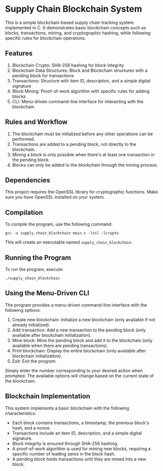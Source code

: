 # Supply Chain Blockchain System

This is a simple blockchain-based supply chain tracking system implemented in C. It demonstrates basic blockchain concepts such as blocks, transactions, mining, and cryptographic hashing, while following specific rules for blockchain operations.

## Features

1. Blockchain Crypto: SHA-256 hashing for block integrity
2. Blockchain Data Structures: Block and Blockchain structures with a pending block for transactions
3. Transactions: Structure with item ID, description, and a simple digital signature
4. Block Mining: Proof-of-work algorithm with specific rules for adding blocks
5. CLI: Menu-driven command-line interface for interacting with the blockchain

## Rules and Workflow

1. The blockchain must be initialized before any other operations can be performed.
2. Transactions are added to a pending block, not directly to the blockchain.
3. Mining a block is only possible when there's at least one transaction in the pending block.
4. Blocks can only be added to the blockchain through the mining process.

## Dependencies

This project requires the OpenSSL library for cryptographic functions. Make sure you have OpenSSL installed on your system.

## Compilation

To compile the program, use the following command:

```
gcc -o supply_chain_blockchain main.c -lssl -lcrypto
```

This will create an executable named `supply_chain_blockchain`.

## Running the Program

To run the program, execute:

```
./supply_chain_blockchain
```

## Using the Menu-Driven CLI

The program provides a menu-driven command-line interface with the following options:

1. Create new blockchain: Initialize a new blockchain (only available if not already initialized).
2. Add transaction: Add a new transaction to the pending block (only available after blockchain initialization).
3. Mine block: Mine the pending block and add it to the blockchain (only available when there are pending transactions).
4. Print blockchain: Display the entire blockchain (only available after blockchain initialization).
5. Exit: Exit the program.

Simply enter the number corresponding to your desired action when prompted. The available options will change based on the current state of the blockchain.

## Blockchain Implementation

This system implements a basic blockchain with the following characteristics:

- Each block contains transactions, a timestamp, the previous block's hash, and a nonce.
- Transactions include an item ID, description, and a simple digital signature.
- Block integrity is ensured through SHA-256 hashing.
- A proof-of-work algorithm is used for mining new blocks, requiring a specific number of leading zeros in the block hash.
- A pending block holds transactions until they are mined into a new block.
